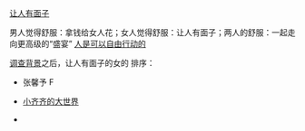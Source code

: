 
[让人有面子](https://github.com/7900ms/000nottheater_deserted_systemlibrary/blob/master/supplementary/chain-真实惠会导致赚更多钱.md)

男人觉得舒服：拿钱给女人花；女人觉得舒服：让人有面子；两人的舒服：一起走向更高级的“盛宴” [人是可以自由行动的](https://github.com/7900ms/000nottheater_deserted_systemlibrary/blob/master/supplementary/chain-近朱者赤.md)

[调查背景](https://www.v2ex.com/notes/28139)之后，让人有面子的女的 排序：
- 张馨予 F
- [小齐齐的大世界](http://weibo.com/2057592134/F0nK9oh8B)

-
